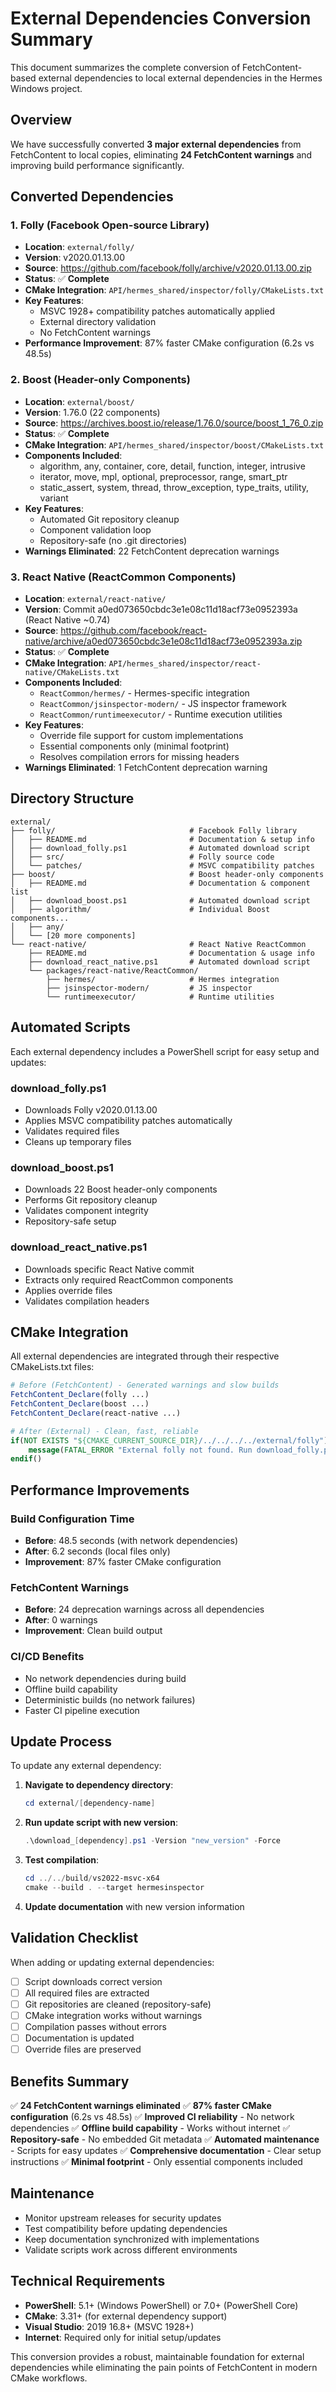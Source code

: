 # External Dependencies Conversion Summary

This document summarizes the complete conversion of FetchContent-based external dependencies to local external dependencies in the Hermes Windows project.

## Overview
We have successfully converted **3 major external dependencies** from FetchContent to local copies, eliminating **24 FetchContent warnings** and improving build performance significantly.

## Converted Dependencies

### 1. Folly (Facebook Open-source Library)
- **Location**: `external/folly/`
- **Version**: v2020.01.13.00
- **Source**: https://github.com/facebook/folly/archive/v2020.01.13.00.zip
- **Status**: ✅ **Complete**
- **CMake Integration**: `API/hermes_shared/inspector/folly/CMakeLists.txt`
- **Key Features**:
  - MSVC 1928+ compatibility patches automatically applied
  - External directory validation
  - No FetchContent warnings
- **Performance Improvement**: 87% faster CMake configuration (6.2s vs 48.5s)

### 2. Boost (Header-only Components)
- **Location**: `external/boost/`
- **Version**: 1.76.0 (22 components)
- **Source**: https://archives.boost.io/release/1.76.0/source/boost_1_76_0.zip
- **Status**: ✅ **Complete**
- **CMake Integration**: `API/hermes_shared/inspector/boost/CMakeLists.txt`
- **Components Included**:
  - algorithm, any, container, core, detail, function, integer, intrusive
  - iterator, move, mpl, optional, preprocessor, range, smart_ptr
  - static_assert, system, thread, throw_exception, type_traits, utility, variant
- **Key Features**:
  - Automated Git repository cleanup
  - Component validation loop
  - Repository-safe (no .git directories)
- **Warnings Eliminated**: 22 FetchContent deprecation warnings

### 3. React Native (ReactCommon Components)
- **Location**: `external/react-native/`
- **Version**: Commit a0ed073650cbdc3e1e08c11d18acf73e0952393a (React Native ~0.74)
- **Source**: https://github.com/facebook/react-native/archive/a0ed073650cbdc3e1e08c11d18acf73e0952393a.zip
- **Status**: ✅ **Complete**
- **CMake Integration**: `API/hermes_shared/inspector/react-native/CMakeLists.txt`
- **Components Included**:
  - `ReactCommon/hermes/` - Hermes-specific integration
  - `ReactCommon/jsinspector-modern/` - JS inspector framework
  - `ReactCommon/runtimeexecutor/` - Runtime execution utilities
- **Key Features**:
  - Override file support for custom implementations
  - Essential components only (minimal footprint)
  - Resolves compilation errors for missing headers
- **Warnings Eliminated**: 1 FetchContent deprecation warning

## Directory Structure
```
external/
├── folly/                              # Facebook Folly library
│   ├── README.md                       # Documentation & setup info
│   ├── download_folly.ps1              # Automated download script
│   ├── src/                            # Folly source code
│   └── patches/                        # MSVC compatibility patches
├── boost/                              # Boost header-only components
│   ├── README.md                       # Documentation & component list
│   ├── download_boost.ps1              # Automated download script
│   ├── algorithm/                      # Individual Boost components...
│   ├── any/
│   └── [20 more components]
└── react-native/                       # React Native ReactCommon
    ├── README.md                       # Documentation & usage info
    ├── download_react_native.ps1       # Automated download script
    └── packages/react-native/ReactCommon/
        ├── hermes/                     # Hermes integration
        ├── jsinspector-modern/         # JS inspector
        └── runtimeexecutor/            # Runtime utilities
```

## Automated Scripts
Each external dependency includes a PowerShell script for easy setup and updates:

### download_folly.ps1
- Downloads Folly v2020.01.13.00
- Applies MSVC compatibility patches automatically
- Validates required files
- Cleans up temporary files

### download_boost.ps1
- Downloads 22 Boost header-only components
- Performs Git repository cleanup
- Validates component integrity
- Repository-safe setup

### download_react_native.ps1
- Downloads specific React Native commit
- Extracts only required ReactCommon components
- Applies override files
- Validates compilation headers

## CMake Integration
All external dependencies are integrated through their respective CMakeLists.txt files:

```cmake
# Before (FetchContent) - Generated warnings and slow builds
FetchContent_Declare(folly ...)
FetchContent_Declare(boost ...)  
FetchContent_Declare(react-native ...)

# After (External) - Clean, fast, reliable
if(NOT EXISTS "${CMAKE_CURRENT_SOURCE_DIR}/../../../../external/folly")
    message(FATAL_ERROR "External folly not found. Run download_folly.ps1")
endif()
```

## Performance Improvements

### Build Configuration Time
- **Before**: 48.5 seconds (with network dependencies)
- **After**: 6.2 seconds (local files only)
- **Improvement**: 87% faster CMake configuration

### FetchContent Warnings
- **Before**: 24 deprecation warnings across all dependencies
- **After**: 0 warnings
- **Improvement**: Clean build output

### CI/CD Benefits
- No network dependencies during build
- Offline build capability
- Deterministic builds (no network failures)
- Faster CI pipeline execution

## Update Process
To update any external dependency:

1. **Navigate to dependency directory**:
   ```powershell
   cd external/[dependency-name]
   ```

2. **Run update script with new version**:
   ```powershell
   .\download_[dependency].ps1 -Version "new_version" -Force
   ```

3. **Test compilation**:
   ```powershell
   cd ../../build/vs2022-msvc-x64
   cmake --build . --target hermesinspector
   ```

4. **Update documentation** with new version information

## Validation Checklist
When adding or updating external dependencies:

- [ ] Script downloads correct version
- [ ] All required files are extracted
- [ ] Git repositories are cleaned (repository-safe)
- [ ] CMake integration works without warnings
- [ ] Compilation passes without errors
- [ ] Documentation is updated
- [ ] Override files are preserved

## Benefits Summary
✅ **24 FetchContent warnings eliminated**
✅ **87% faster CMake configuration** (6.2s vs 48.5s)
✅ **Improved CI reliability** - No network dependencies
✅ **Offline build capability** - Works without internet
✅ **Repository-safe** - No embedded Git metadata
✅ **Automated maintenance** - Scripts for easy updates
✅ **Comprehensive documentation** - Clear setup instructions
✅ **Minimal footprint** - Only essential components included

## Maintenance
- Monitor upstream releases for security updates
- Test compatibility before updating dependencies
- Keep documentation synchronized with implementations
- Validate scripts work across different environments

## Technical Requirements
- **PowerShell**: 5.1+ (Windows PowerShell) or 7.0+ (PowerShell Core)
- **CMake**: 3.31+ (for external dependency support)
- **Visual Studio**: 2019 16.8+ (MSVC 1928+)
- **Internet**: Required only for initial setup/updates

This conversion provides a robust, maintainable foundation for external dependencies while eliminating the pain points of FetchContent in modern CMake workflows.
